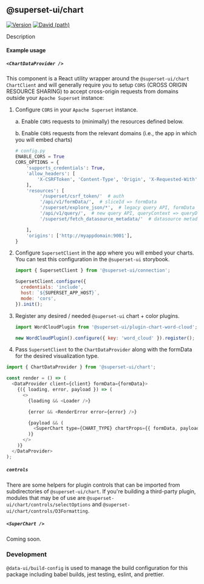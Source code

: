 ## @superset-ui/chart

[![Version](https://img.shields.io/npm/v/@superset-ui/chart.svg?style=flat)](https://img.shields.io/npm/v/@superset-ui/chart.svg?style=flat)
[![David (path)](https://img.shields.io/david/apache-superset/superset-ui.svg?path=packages%2Fsuperset-ui-chart&style=flat-square)](https://david-dm.org/apache-superset/superset-ui?path=packages/superset-ui-chart)

Description

#### Example usage

##### `<ChartDataProvider />`

This component is a React utility wrapper around the `@superset-ui/chart` `ChartClient` and will
generally require you to setup `CORS` (CROSS ORIGIN RESOURCE SHARING) to accept cross-origin
requests from domains outside your `Apache Superset` instance:

1. Configure `CORS` in your `Apache Superset` instance.

   a. Enable `CORS` requests to (minimally) the resources defined below.

   b. Enable `CORS` requests from the relevant domains (i.e., the app in which you will embed
   charts)

   ```python
   # config.py
   ENABLE_CORS = True
   CORS_OPTIONS = {
       'supports_credentials': True,
       'allow_headers': [
           'X-CSRFToken', 'Content-Type', 'Origin', 'X-Requested-With', 'Accept',
       ],
       'resources': [
            '/superset/csrf_token/'  # auth
            '/api/v1/formData/',  # sliceId => formData
            '/superset/explore_json/*',  # legacy query API, formData => queryData
            '/api/v1/query/',  # new query API, queryContext => queryData
            '/superset/fetch_datasource_metadata/'  # datasource metadata

       ],
       'origins': ['http://myappdomain:9001'],
   }
   ```

2. Configure `SupersetClient` in the app where you will embed your charts. You can test this
   configuration in the `@superset-ui` storybook.

   ```javascript
   import { SupersetClient } from '@superset-ui/connection';

   SupersetClient.configure({
     credentials: 'include',
     host: `${SUPERSET_APP_HOST}`,
     mode: 'cors',
   }).init();
   ```

3. Register any desired / needed `@superset-ui` chart + color plugins.

   ```javascript
   import WordCloudPlugin from '@superset-ui/plugin-chart-word-cloud';

   new WordCloudPlugin().configure({ key: 'word_cloud' }).register();
   ```

4. Pass `SupersetClient` to the `ChartDataProvider` along with the formData for the desired
   visualization type.

```javascript
import { ChartDataProvider } from '@superset-ui/chart';

const render = () => (
  <DataProvider client={client} formData={formData}>
    {({ loading, error, payload }) => (
      <>
        {loading && <Loader />}

        {error && <RenderError error={error} />}

        {payload && (
          <SuperChart type={CHART_TYPE} chartProps={{ formData, payload, width, height }} />
        )}
      </>
    )}
  </DataProvider>
);
```

##### `controls`

There are some helpers for plugin controls that can be imported from subdirectories of
`@superset-ui/chart`. If you're building a third-party plugin, modules that may be of use are
`@superset-ui/chart/controls/selectOptions` and `@superset-ui/chart/controls/D3Formatting`.

##### `<SuperChart />`

Coming soon.

### Development

`@data-ui/build-config` is used to manage the build configuration for this package including babel
builds, jest testing, eslint, and prettier.

